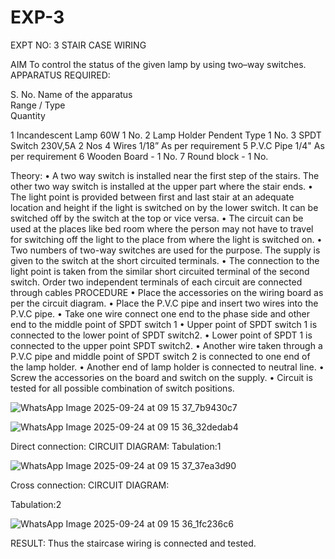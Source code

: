 # EXP-3
EXPT NO: 3				STAIR CASE WIRING                     

 
AIM
 To control the status of the given lamp by using two–way switches. 
APPARATUS REQUIRED:

S. No.
Name of the apparatus	
Range / Type	
Quantity

1	Incandescent Lamp	60W	1 No.
2	Lamp Holder	Pendent Type	1 No.
3	SPDT Switch	230V,5A	2 Nos
4	Wires	1/18”	As per requirement
5	P.V.C Pipe	1/4"	As per requirement
6	Wooden Board	-	1 No.
7	Round block	-	1 No.


Theory:
•	A two way switch is installed near the first step of the stairs. The other two way switch is installed at the upper part where the stair ends.
•	The light point is provided between first and last stair at an adequate location and height if the light is switched on by the lower switch. It can be switched off by the switch at the top or vice versa.
•	The circuit can be used at the places like bed room where the person may  not  have  to  travel for switching off the light to the place from where the light is switched on.
•	Two  numbers  of  two-way  switches  are  used  for  the  purpose.  The supply is given to the switch at the short circuited terminals.
•	The  connection  to  the  light  point  is  taken  from  the  similar  short circuited  terminal  of  the   second  switch.   Order  two  independent terminals of each circuit are connected through  cables 
PROCEDURE
•  Place the accessories on the wiring board as per the circuit diagram.
•  Place the P.V.C pipe and insert two wires into the P.V.C pipe.
•	Take one wire connect one end to the phase side and other end to the middle point of SPDT switch 1
•  Upper point of SPDT switch 1 is connected to the lower point of SPDT
switch2.
•  Lower point of SPDT 1 is connected to the upper point SPDT switch2.
•	Another wire taken through a P.V.C pipe and middle point of SPDT switch 2 is connected to one end of the lamp holder.
•  Another end of lamp holder is connected to neutral line.
•  Screw the accessories on the board and switch on the supply.
•  Circuit is tested for all possible combination of switch positions.

![WhatsApp Image 2025-09-24 at 09 15 37_7b9430c7](https://github.com/user-attachments/assets/75bcaab5-3f75-4927-8821-6453353f3102)

![WhatsApp Image 2025-09-24 at 09 15 36_32dedab4](https://github.com/user-attachments/assets/e44b677a-46f8-41d3-b430-aa90e8ad8a00)

Direct connection: CIRCUIT DIAGRAM: 
Tabulation:1

![WhatsApp Image 2025-09-24 at 09 15 37_37ea3d90](https://github.com/user-attachments/assets/836c267e-7660-4fdd-975b-81339c850dc3)

	
Cross connection: CIRCUIT DIAGRAM:

Tabulation:2

![WhatsApp Image 2025-09-24 at 09 15 36_1fc236c6](https://github.com/user-attachments/assets/192a364e-e524-46df-b32a-dc77e97a73bc)


RESULT:
Thus the staircase wiring is connected and tested.
